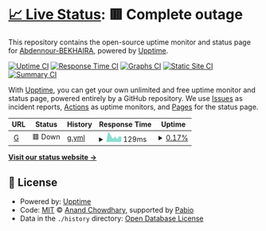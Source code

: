 # [📈 Live Status](https://Abdennour-BEKHAIRA.github.io/check): <!--live status--> **🟥 Complete outage**

This repository contains the open-source uptime monitor and status page for [Abdennour-BEKHAIRA](https://Abdennour-BEKHAIRA.github.io/check), powered by [Upptime](https://github.com/upptime/upptime).

[![Uptime CI](https://github.com/Abdennour-BEKHAIRA/check/workflows/Uptime%20CI/badge.svg)](https://github.com/Abdennour-BEKHAIRA/check/actions?query=workflow%3A%22Uptime+CI%22)
[![Response Time CI](https://github.com/Abdennour-BEKHAIRA/check/workflows/Response%20Time%20CI/badge.svg)](https://github.com/Abdennour-BEKHAIRA/check/actions?query=workflow%3A%22Response+Time+CI%22)
[![Graphs CI](https://github.com/Abdennour-BEKHAIRA/check/workflows/Graphs%20CI/badge.svg)](https://github.com/Abdennour-BEKHAIRA/check/actions?query=workflow%3A%22Graphs+CI%22)
[![Static Site CI](https://github.com/Abdennour-BEKHAIRA/check/workflows/Static%20Site%20CI/badge.svg)](https://github.com/Abdennour-BEKHAIRA/check/actions?query=workflow%3A%22Static+Site+CI%22)
[![Summary CI](https://github.com/Abdennour-BEKHAIRA/check/workflows/Summary%20CI/badge.svg)](https://github.com/Abdennour-BEKHAIRA/check/actions?query=workflow%3A%22Summary+CI%22)

With [Upptime](https://upptime.js.org), you can get your own unlimited and free uptime monitor and status page, powered entirely by a GitHub repository. We use [Issues](https://github.com/Abdennour-BEKHAIRA/check/issues) as incident reports, [Actions](https://github.com/Abdennour-BEKHAIRA/check/actions) as uptime monitors, and [Pages](https://Abdennour-BEKHAIRA.github.io/check) for the status page.

<!--start: status pages-->
<!-- This summary is generated by Upptime (https://github.com/upptime/upptime) -->
<!-- Do not edit this manually, your changes will be overwritten -->
<!-- prettier-ignore -->
| URL | Status | History | Response Time | Uptime |
| --- | ------ | ------- | ------------- | ------ |
| <img alt="" src="https://icons.duckduckgo.com/ip3/60d4-44-205-213-188.ngrok-free.app.ico" height="13"> [G](https://60d4-44-205-213-188.ngrok-free.app/) | 🟥 Down | [g.yml](https://github.com/Abdennour-BEKHAIRA/check/commits/HEAD/history/g.yml) | <details><summary><img alt="Response time graph" src="./graphs/g/response-time-week.png" height="20"> 129ms</summary><br><a href="https://Abdennour-BEKHAIRA.github.io/check/history/g"><img alt="Response time 129" src="https://img.shields.io/endpoint?url=https%3A%2F%2Fraw.githubusercontent.com%2FAbdennour-BEKHAIRA%2Fcheck%2FHEAD%2Fapi%2Fg%2Fresponse-time.json"></a><br><a href="https://Abdennour-BEKHAIRA.github.io/check/history/g"><img alt="24-hour response time 94" src="https://img.shields.io/endpoint?url=https%3A%2F%2Fraw.githubusercontent.com%2FAbdennour-BEKHAIRA%2Fcheck%2FHEAD%2Fapi%2Fg%2Fresponse-time-day.json"></a><br><a href="https://Abdennour-BEKHAIRA.github.io/check/history/g"><img alt="7-day response time 129" src="https://img.shields.io/endpoint?url=https%3A%2F%2Fraw.githubusercontent.com%2FAbdennour-BEKHAIRA%2Fcheck%2FHEAD%2Fapi%2Fg%2Fresponse-time-week.json"></a><br><a href="https://Abdennour-BEKHAIRA.github.io/check/history/g"><img alt="30-day response time 129" src="https://img.shields.io/endpoint?url=https%3A%2F%2Fraw.githubusercontent.com%2FAbdennour-BEKHAIRA%2Fcheck%2FHEAD%2Fapi%2Fg%2Fresponse-time-month.json"></a><br><a href="https://Abdennour-BEKHAIRA.github.io/check/history/g"><img alt="1-year response time 129" src="https://img.shields.io/endpoint?url=https%3A%2F%2Fraw.githubusercontent.com%2FAbdennour-BEKHAIRA%2Fcheck%2FHEAD%2Fapi%2Fg%2Fresponse-time-year.json"></a></details> | <details><summary><a href="https://Abdennour-BEKHAIRA.github.io/check/history/g">0.17%</a></summary><a href="https://Abdennour-BEKHAIRA.github.io/check/history/g"><img alt="All-time uptime 0.17%" src="https://img.shields.io/endpoint?url=https%3A%2F%2Fraw.githubusercontent.com%2FAbdennour-BEKHAIRA%2Fcheck%2FHEAD%2Fapi%2Fg%2Fuptime.json"></a><br><a href="https://Abdennour-BEKHAIRA.github.io/check/history/g"><img alt="24-hour uptime 0.00%" src="https://img.shields.io/endpoint?url=https%3A%2F%2Fraw.githubusercontent.com%2FAbdennour-BEKHAIRA%2Fcheck%2FHEAD%2Fapi%2Fg%2Fuptime-day.json"></a><br><a href="https://Abdennour-BEKHAIRA.github.io/check/history/g"><img alt="7-day uptime 0.17%" src="https://img.shields.io/endpoint?url=https%3A%2F%2Fraw.githubusercontent.com%2FAbdennour-BEKHAIRA%2Fcheck%2FHEAD%2Fapi%2Fg%2Fuptime-week.json"></a><br><a href="https://Abdennour-BEKHAIRA.github.io/check/history/g"><img alt="30-day uptime 0.17%" src="https://img.shields.io/endpoint?url=https%3A%2F%2Fraw.githubusercontent.com%2FAbdennour-BEKHAIRA%2Fcheck%2FHEAD%2Fapi%2Fg%2Fuptime-month.json"></a><br><a href="https://Abdennour-BEKHAIRA.github.io/check/history/g"><img alt="1-year uptime 0.17%" src="https://img.shields.io/endpoint?url=https%3A%2F%2Fraw.githubusercontent.com%2FAbdennour-BEKHAIRA%2Fcheck%2FHEAD%2Fapi%2Fg%2Fuptime-year.json"></a></details>

<!--end: status pages-->

[**Visit our status website →**](https://Abdennour-BEKHAIRA.github.io/check)

## 📄 License

- Powered by: [Upptime](https://github.com/upptime/upptime)
- Code: [MIT](./LICENSE) © [Anand Chowdhary](https://anandchowdhary.com), supported by [Pabio](https://pabio.com)
- Data in the `./history` directory: [Open Database License](https://opendatacommons.org/licenses/odbl/1-0/)
